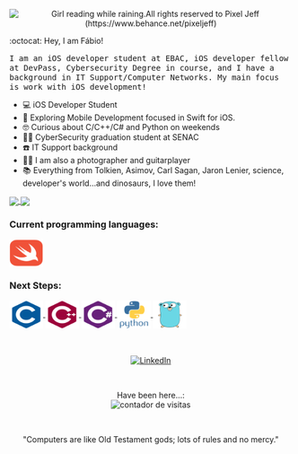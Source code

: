 <p align="center">
  <img alt="Girl reading while raining.All rights reserved to Pixel Jeff (https://www.behance.net/pixeljeff)" src="https://mir-s3-cdn-cf.behance.net/project_modules/1400_opt_1/9afe0493484903.5e66500f8dea4.gif" />
</p>



:octocat: Hey, I am Fábio!

<p> <samp> I am an iOS developer student at EBAC, iOS developer fellow at DevPass, Cybersecurity Degree in course, and I have a background in IT Support/Computer Networks. My main focus is work with iOS development! </p> 

- 💻 iOS Developer Student
- 📱 Exploring Mobile Development focused in Swift for iOS.
-  :nerd_face: Curious about C/C++/C# and Python on weekends
- :man_student: CyberSecurity graduation student at SENAC
- :telephone:  IT Support background 
- 🙋🏻 I am also a photographer and guitarplayer
- :books:	Everything from Tolkien, Asimov, Carl Sagan, Jaron Lenier, science, developer's world...and dinosaurs, I love them!

<a href="https://github.com/tolkien1987">
  <img height="160em" align="center"  src="https://github-readme-stats.vercel.app/api?username=tolkien1987&count_private=true&show_icons=true&theme=omni&hide_border=true&include_all_commits=true&layout=compact&)" />
</a>

<a href="https://github.com/tolkien1987">
  <img height="160em" align="center" src="https://github-readme-stats.vercel.app/api/top-langs/?username=tolkien1987&langs_count=10&layout=compact&theme=omni&hide_border=true&include_all_commits=true&count_private=true&)" />
</a>
  
  <h3 align="left">Current programming languages:</h3>
  <div>
    <a href="https://docs.swift.org/swift-book/" target="_blank"> <img align="center" alt="SWIFT-icon" height="50" width="60" src="https://github.com/devicons/devicon/blob/master/icons/swift/swift-original.svg"> </a>
    
  </div>
	
<h3 align="left">Next Steps:</h3>
  <div>  
    <a href="https://www.cprogramming.com/" target="_blank"> <img align="center" alt="C-icon" height="50" width="60" src="https://github.com/devicons/devicon/blob/master/icons/c/c-plain.svg"> </a> 	  
  <a href="https://www.cplusplus.com/doc/tutorial/" target="_blank"> <img align="center" alt="C++-icon" height="50" width="60" src="https://github.com/devicons/devicon/blob/master/icons/cplusplus/cplusplus-plain.svg"> </a> 
 <a href="https://docs.microsoft.com/pt-br/visualstudio/ide/quickstart-aspnet-core?view=vs-2019" target="_blank"> <img align="center" alt="C#-icon" height="50" width="60" src="https://github.com/devicons/devicon/blob/master/icons/csharp/csharp-plain.svg"> </a> 
<a href="https://www.python.org/" target="_blank"> <img align="center" alt="Python-icon" height="50" width="60" src="https://github.com/devicons/devicon/blob/master/icons/python/python-original-wordmark.svg"> </a>
  <a href="https://golang.org/" target="_blank"> <img align="center" alt="Go-icon" height="50" width="60" src="https://github.com/devicons/devicon/blob/master/icons/go/go-original.svg"> </a> 	  
  </div>
 
<br>

<div>
  <br/>
  <p align="center">
<a href="https://www.linkedin.com/in/f%C3%A1bio-martinez-44353990" target="_blank"><img src="https://img.shields.io/badge/LinkedIn-%230077B5.svg?&style=flat-square&logo=linkedin&logoColor=white" alt="LinkedIn"></a> 
  </p>
</div>

<!---Profile Counter--->
<div>
  <br/>
  <p align="center">
    Have been here...: <br> <img src="https://profile-counter.glitch.me/tolkien1987/count.svg" alt="contador de visitas">
  </p>
</div>




<div>
  <br/>
  <p align="center">
   "Computers are like Old Testament gods; lots of rules and no mercy."
  </p>
</div>
